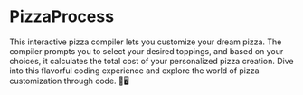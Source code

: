 # PizzaProcess
This interactive pizza compiler lets you customize your dream pizza. The compiler prompts you to select your desired toppings, and based on your choices, it calculates the total cost of your personalized pizza creation. Dive into this flavorful coding experience and explore the world of pizza customization through code. 🍕🖥️
